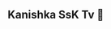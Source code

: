 ## Kanishka SsK Tv 👋

<!--
**kanisska/KaniSsKa** is a ✨ _special_ ✨ repository because its `README.md` (this file) appears on your GitHub profile.

Add https://www.tinyurl.com/KaniSsKa
in the Kodi IPTV , to watch the tamil Local channels and Hollywood Movie channels

Here are some ideas to get you started:

- 🔭 I’m currently working on ...
- 🌱 I’m currently learning ...
- 👯 I’m looking to collaborate on ...
- 🤔 I’m looking for help with ...
- 💬 Ask me about ...
- 📫 How to reach me: ...
- 😄 Pronouns: ...
- ⚡ Fun fact: ...
-->
